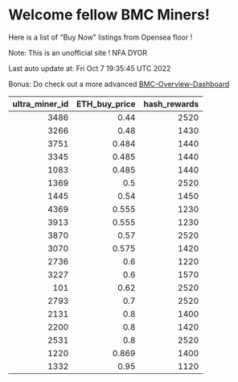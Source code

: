 # Welcome fellow BMC Miners!
Here is a list of "Buy Now" listings from Opensea floor !

Note: This is an unofficial site ! NFA DYOR

Last auto update at: Fri Oct  7 19:35:45 UTC 2022

Bonus: Do check out a more advanced [BMC-Overview-Dashboard](https://dune.com/defifunk/BMC-Overview-Dashboard)


|   ultra_miner_id |   ETH_buy_price |   hash_rewards |
|-----------------:|----------------:|---------------:|
|             3486 |           0.44  |           2520 |
|             3266 |           0.48  |           1430 |
|             3751 |           0.484 |           1440 |
|             3345 |           0.485 |           1440 |
|             1083 |           0.485 |           1440 |
|             1369 |           0.5   |           2520 |
|             1445 |           0.54  |           1450 |
|             4369 |           0.555 |           1230 |
|             3913 |           0.555 |           1230 |
|             3870 |           0.57  |           2520 |
|             3070 |           0.575 |           1420 |
|             2736 |           0.6   |           1220 |
|             3227 |           0.6   |           1570 |
|              101 |           0.62  |           2520 |
|             2793 |           0.7   |           2520 |
|             2131 |           0.8   |           1400 |
|             2200 |           0.8   |           1420 |
|             2531 |           0.8   |           2520 |
|             1220 |           0.869 |           1400 |
|             1332 |           0.95  |           1120 |